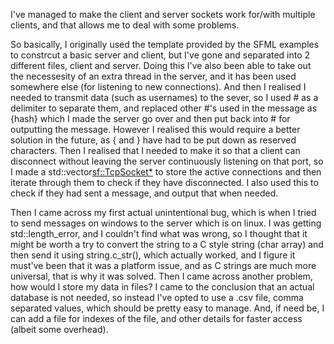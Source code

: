 I've managed to make the client and server sockets work for/with multiple clients, and that allows me to deal with some problems.

So basically, I originally used the template provided by the SFML examples to constrcut a basic server and client, but I've gone and separated into 2 different files, client and server. Doing this I've also been able to take out the necessesity of an extra thread in the server, and it has been used somewhere else (for listening to new connections). And then I realised I needed to transmit data (such as usernames) to the sever, so I used # as a delimiter to separate them, and replaced other #'s used in the message as {hash} which I made the server go over and then put back into # for outputting the message. However I realised this would require a better solution in the future, as { and } have had to be put down as reserved characters.
Then I realised that I needed to make it so that a client can disconnect without leaving the server continuously listening on that port, so I made a std::vector<sf::TcpSocket*> to store the active connections and then iterate through them to check if they have disconnected. I also used this to check if they had sent a message, and output that when needed.

Then I came across my first actual unintentional bug, which is when I tried to send messages on windows to the server which is on linux.
I was getting std::length_error, and I couldn't find what was wrong, so I thought that it might be worth a try to convert the string to a C style string (char array) and then send it using string.c_str(), which actually worked, and I figure it must've been that it was a platform issue, and as C strings are much more universal, that is why it was solved.
Then I came across another problem, how would I store my data in files? I came to the conclusion that an actual database is not needed, so instead I've opted to use a .csv file, comma separated values, which should be pretty easy to manage. And, if need be, I can add a file for indexes of the file, and other details for faster access (albeit some overhead).
